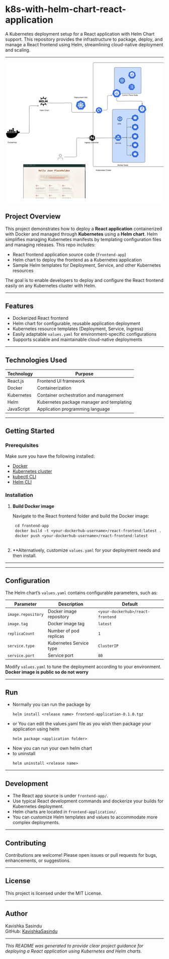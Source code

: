 # k8s-with-helm-chart-react-application

A Kubernetes deployment setup for a React application with Helm Chart support. This repository provides the infrastructure to package, deploy, and manage a React frontend using Helm, streamlining cloud-native deployment and scaling.

---

<p style={{width="700px" height="700px"}}>
   <img src="Adobe Express - file.png" alt="diagrm"/>
</p>

## Project Overview

This project demonstrates how to deploy a **React application** containerized with Docker and managed through **Kubernetes** using a **Helm chart**. Helm simplifies managing Kubernetes manifests by templating configuration files and managing releases. This repo includes:

- React frontend application source code (`frontend-app`)
- Helm chart to deploy the frontend as a Kubernetes application
- Sample Helm templates for Deployment, Service, and other Kubernetes resources

The goal is to enable developers to deploy and configure the React frontend easily on any Kubernetes cluster with Helm.

---

## Features

- Dockerized React frontend
- Helm chart for configurable, reusable application deployment
- Kubernetes resource templates (Deployment, Service, Ingress)
- Easily adaptable `values.yaml` for environment-specific configurations
- Supports scalable and maintainable cloud-native deployments

---

## Technologies Used

| Technology   | Purpose                                   |
|--------------|------------------------------------------ |
| React.js     | Frontend UI framework                     |
| Docker       | Containerization                          |
| Kubernetes   | Container orchestration and management    |
| Helm         | Kubernetes package manager and templating |
| JavaScript   | Application programming language          |

---

## Getting Started

### Prerequisites

Make sure you have the following installed:

- [Docker](https://www.docker.com/get-started)
- [Kubernetes cluster](https://kubernetes.io/docs/tasks/tools/)
- [kubectl CLI](https://kubernetes.io/docs/tasks/tools/install-kubectl/)
- [Helm CLI](https://helm.sh/docs/intro/install/)

### Installation

1. **Build Docker image**

   Navigate to the React frontend folder and build the Docker image:
   ```
    cd frontend-app
    docker build -t <your-dockerhub-username>/react-frontend:latest .
    docker push <your-dockerhub-username>/react-frontend:latest


2. **Alternatively, customize `values.yaml` for your deployment needs and then install.

---

---

## Configuration

The Helm chart’s `values.yaml` contains configurable parameters, such as:

| Parameter             | Description                       | Default                          |
|-----------------------|---------------------------------|----------------------------------- |
| `image.repository`    | Docker image repository          | `<your-dockerhub>/react-frontend` |
| `image.tag`           | Docker image tag                 | `latest`                          |
| `replicaCount`        | Number of pod replicas           | `1`                               |
| `service.type`        | Kubernetes Service type          | `ClusterIP`                       | 
| `service.port`        | Service port                    | `80`                               |

Modify `values.yaml` to tune the deployment according to your environment.
**Docker image is public so do not worry**

---

## Run
- Normally you can run the package by
  ```
  helm install <release name> frontend-application-0.1.0.tgz
  ```
- or You can edit the values.yaml file as you wish then package your application using helm
  ```
  helm package <application folder>
  ```
- Now you can run your own helm chart
- to uninstall
  ```
  helm uninstall <release name>
  ```
  

---

## Development

- The React app source is under `frontend-app/`.
- Use typical React development commands and dockerize your builds for Kubernetes deployment.
- Helm charts are located in `frontend-application/`.
- You can customize Helm templates and values to accommodate more complex deployments.

---

## Contributing

Contributions are welcome! Please open issues or pull requests for bugs, enhancements, or suggestions.

---

## License

This project is licensed under the MIT License.

---

## Author

Kavishka Sasindu  
GitHub: [KavishkaSasindu](https://github.com/KavishkaSasindu)

---

*This README was generated to provide clear project guidance for deploying a React application using Kubernetes and Helm charts.*  





